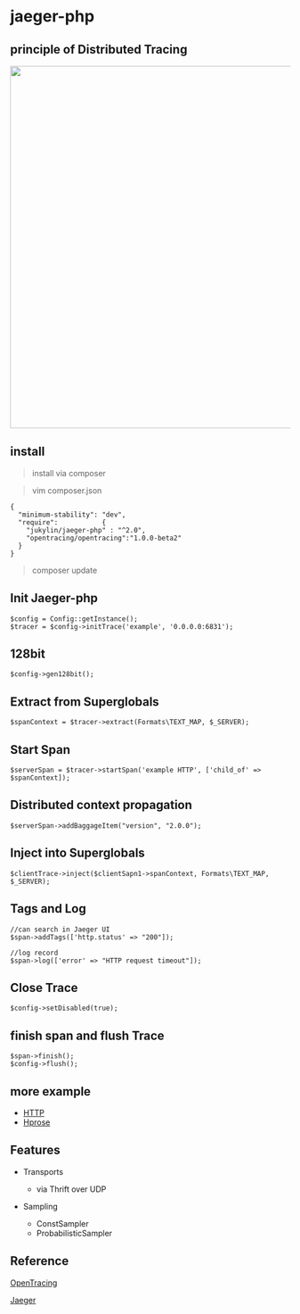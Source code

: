# jaeger-php

## principle of Distributed Tracing

<img src="https://upload.cc/i/OhsjA0.jpg" width="700px" height="650px" />

## install
> install via composer

> vim composer.json 

```
{
  "minimum-stability": "dev",
  "require":           {
    "jukylin/jaeger-php" : "^2.0",
    "opentracing/opentracing":"1.0.0-beta2"
  }
}
```

> composer update


## Init Jaeger-php

```
$config = Config::getInstance();
$tracer = $config->initTrace('example', '0.0.0.0:6831');
```

## 128bit

```
$config->gen128bit();
```

## Extract from Superglobals

```
$spanContext = $tracer->extract(Formats\TEXT_MAP, $_SERVER);
```

## Start Span

```
$serverSpan = $tracer->startSpan('example HTTP', ['child_of' => $spanContext]);

```

## Distributed context propagation
```
$serverSpan->addBaggageItem("version", "2.0.0");
```

## Inject into Superglobals

```
$clientTrace->inject($clientSapn1->spanContext, Formats\TEXT_MAP, $_SERVER);
```


## Tags and Log

```
//can search in Jaeger UI
$span->addTags(['http.status' => "200"]);

//log record
$span->log(['error' => "HTTP request timeout"]);

```

## Close Trace

```
$config->setDisabled(true);
```

## finish span and flush Trace 

```
$span->finish();
$config->flush();
```

##  more example

- [HTTP](https://github.com/jukylin/jaeger-php/blob/master/example/HTTP.php)
- [Hprose](https://github.com/jukylin/blog/blob/master/Uber%E5%88%86%E5%B8%83%E5%BC%8F%E8%BF%BD%E8%B8%AA%E7%B3%BB%E7%BB%9FJaeger%E4%BD%BF%E7%94%A8%E4%BB%8B%E7%BB%8D%E5%92%8C%E6%A1%88%E4%BE%8B%E3%80%90PHP%20%20%20Hprose%20%20%20Go%E3%80%91.md#跨语言调用案例)
## Features

- Transports
    - via Thrift over UDP
    
- Sampling
    - ConstSampler
    - ProbabilisticSampler



## Reference

[OpenTracing](http://opentracing.io/)

[Jaeger](https://uber.github.io/jaeger/)
